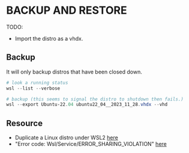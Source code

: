 # BACKUP AND RESTORE

TODO:

* Import the distro as a vhdx.  

## Backup

It will only backup distros that have been closed down.  

```powershell
# look a running status
wsl --list --verbose

# backup (this seems to signal the distro to shutdown then fails.)
wsl --export Ubuntu-22.04 ubuntu22_04__2023_11_28.vhdx --vhd
```

## Resource

* Duplicate a Linux distro under WSL2 [here](https://fourco.nl/blogs/duplicate-a-linux-distro-under-wsl2/)
* "Error code: Wsl/Service/ERROR_SHARING_VIOLATION" [here](https://github.com/microsoft/WSL/issues/10737)
